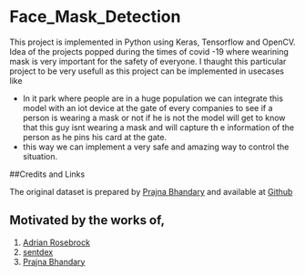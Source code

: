 # Face_Mask_Detection

This project is implemented in Python using Keras, Tensorflow and OpenCV.
Idea of the projects popped during the times of covid -19 where wearining mask is very important for the safety of everyone.
I thaught this particular project to be very usefull as this project can be implemented in usecases like
- In it park where people are in a huge population we can integrate this model with an iot device at the gate of every companies to see
if a person is wearing a mask or not if he is not the model will get to know that this guy isnt wearing a mask and will capture th e
information of the person as he pins his card at the gate.
- this way we can implement a very safe and amazing way to control the situation.

##Credits and Links

The original dataset is prepared by [Prajna Bhandary](https://www.linkedin.com/in/prajna-bhandary-0b03a416a/) and available at [Github](https://github.com/prajnasb/observations/tree/master/experiements/data)

## Motivated by the works of,

1. [Adrian Rosebrock](https://www.pyimagesearch.com/2020/05/04/covid-19-face-mask-detector-with-opencv-keras-tensorflow-and-deep-learning/)
2. [sentdex](https://pythonprogramming.net/convolutional-neural-network-deep-learning-python-tensorflow-keras/)
3. [Prajna Bhandary](https://github.com/prajnasb/observations/tree/master/experiements/data)
